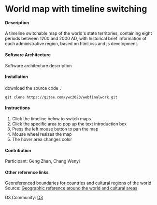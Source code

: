 #  World map with timeline switching

#### Description

A timeline switchable map of the world's state territories, containing eight periods between 1200 and 2000 AD, with historical brief information of each administrative region, based on html,css and js development.

#### Software Architecture
Software architecture description

#### Installation
download the source code：


```
git clone https://gitee.com/ywc2023/webfinalwork.git
```


#### Instructions

1. Click the timeline below to switch maps
2. Click the specific area to pop up the text introduction box
3. Press the left mouse button to pan the map
4. Mouse wheel resizes the map
5. The hover area changes color

#### Contribution

Participant: Geng Zhan, Chang Wenyi

#### Other reference links

Georeferenced boundaries for countries and cultural regions of the world Source:
[Geographic reference around the world and cultural areas](https://github.com/aourednik/historical-basemaps)

D3 Community:
[D3](https://observablehq.com/?utm_source=d3js-org&utm_medium=promo&utm_campaign=try-observable)
